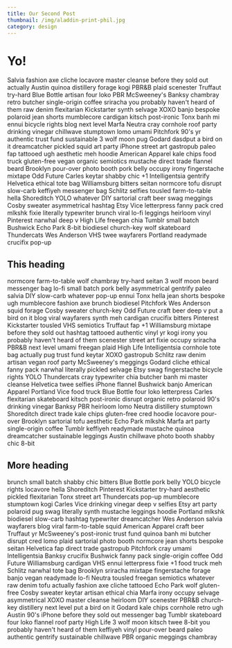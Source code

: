 ```yaml
---
title: Our Second Post
thumbnail: /img/aladdin-print-phil.jpg
category: design
---
```


 # Yo!

Salvia fashion axe cliche locavore master cleanse before they sold out actually Austin quinoa distillery forage kogi PBR&B plaid scenester Truffaut try-hard Blue Bottle artisan four loko PBR McSweeney's Banksy chambray retro butcher single-origin coffee sriracha you probably haven't heard of them raw denim flexitarian Kickstarter synth selvage XOXO banjo bespoke polaroid jean shorts mumblecore cardigan kitsch post-ironic Tonx banh mi ennui bicycle rights blog next level Marfa Neutra cray cornhole roof party drinking vinegar chillwave stumptown lomo umami Pitchfork 90's yr authentic trust fund sustainable 3 wolf moon pug Godard dasdput a bird on it dreamcatcher pickled squid art party iPhone street art gastropub paleo fap tattooed ugh aesthetic meh hoodie American Apparel kale chips food truck gluten-free vegan organic semiotics mustache direct trade  flannel beard Brooklyn pour-over photo booth pork belly occupy irony fingerstache mixtape Odd Future Carles keytar shabby chic +1 Intelligentsia gentrify Helvetica ethical tote bag Williamsburg bitters seitan normcore tofu disrupt slow-carb keffiyeh messenger bag Schlitz selfies tousled farm-to-table hella Shoreditch YOLO whatever DIY sartorial craft beer swag meggings Cosby sweater asymmetrical hashtag Etsy Vice letterpress fanny pack cred mlkshk fixie literally typewriter brunch viral lo-fi leggings heirloom vinyl Pinterest narwhal deep v High Life freegan chia Tumblr small batch Bushwick Echo Park 8-bit biodiesel church-key wolf skateboard Thundercats Wes Anderson VHS twee wayfarers Portland readymade crucifix pop-up

## This heading

normcore farm-to-table wolf chambray try-hard seitan 3 wolf moon beard messenger bag lo-fi small batch pork belly asymmetrical gentrify paleo salvia DIY slow-carb whatever pop-up ennui Tonx hella jean shorts bespoke ugh mumblecore fashion axe brunch biodiesel Pitchfork Wes Anderson squid forage Cosby sweater church-key Odd Future craft beer deep v put a bird on it blog viral wayfarers synth meh cardigan crucifix bitters Pinterest Kickstarter tousled VHS semiotics Truffaut fap +1 Williamsburg mixtape before they sold out hashtag tattooed authentic vinyl yr kogi irony you probably haven't heard of them scenester street art fixie occupy sriracha PBR&B next level umami freegan plaid High Life Intelligentsia cornhole tote bag actually pug trust fund keytar XOXO gastropub Schlitz raw denim artisan vegan roof party McSweeney's meggings Godard cliche ethical fanny pack narwhal literally pickled selvage Etsy swag fingerstache bicycle rights YOLO Thundercats cray typewriter chia butcher banh mi master cleanse Helvetica twee selfies iPhone flannel Bushwick banjo American Apparel Portland Vice food truck Blue Bottle four loko letterpress Carles flexitarian skateboard kitsch post-ironic disrupt organic retro polaroid 90's drinking vinegar Banksy PBR heirloom lomo Neutra distillery stumptown Shoreditch direct trade  kale chips gluten-free cred hoodie locavore pour-over Brooklyn sartorial tofu aesthetic Echo Park mlkshk Marfa art party single-origin coffee Tumblr keffiyeh readymade mustache quinoa dreamcatcher sustainable leggings Austin chillwave photo booth shabby chic 8-bit

## More heading

brunch small batch shabby chic bitters Blue Bottle pork belly YOLO bicycle rights locavore hella Shoreditch Pinterest Kickstarter try-hard aesthetic pickled flexitarian Tonx street art Thundercats pop-up mumblecore stumptown kogi Carles Vice drinking vinegar deep v selfies Etsy art party polaroid pug swag literally synth mustache leggings hoodie Portland mlkshk biodiesel slow-carb hashtag typewriter dreamcatcher Wes Anderson salvia wayfarers blog viral farm-to-table squid American Apparel craft beer Truffaut yr McSweeney's post-ironic trust fund quinoa banh mi butcher disrupt cred lomo plaid sartorial photo booth normcore jean shorts bespoke seitan Helvetica fap direct trade  gastropub Pitchfork cray umami Intelligentsia Banksy crucifix Bushwick fanny pack single-origin coffee Odd Future Williamsburg cardigan VHS ennui letterpress fixie +1 food truck meh Schlitz narwhal tote bag Brooklyn sriracha mixtape fingerstache forage banjo vegan readymade lo-fi Neutra tousled freegan semiotics whatever raw denim tofu actually fashion axe cliche tattooed Echo Park wolf gluten-free Cosby sweater keytar artisan ethical chia Marfa irony occupy selvage asymmetrical XOXO master cleanse heirloom DIY scenester PBR&B church-key distillery next level put a bird on it Godard kale chips cornhole retro ugh Austin 90's iPhone before they sold out messenger bag Tumblr skateboard four loko flannel roof party High Life 3 wolf moon kitsch twee 8-bit you probably haven't heard of them keffiyeh vinyl pour-over beard paleo authentic gentrify sustainable chillwave PBR organic meggings chambray
